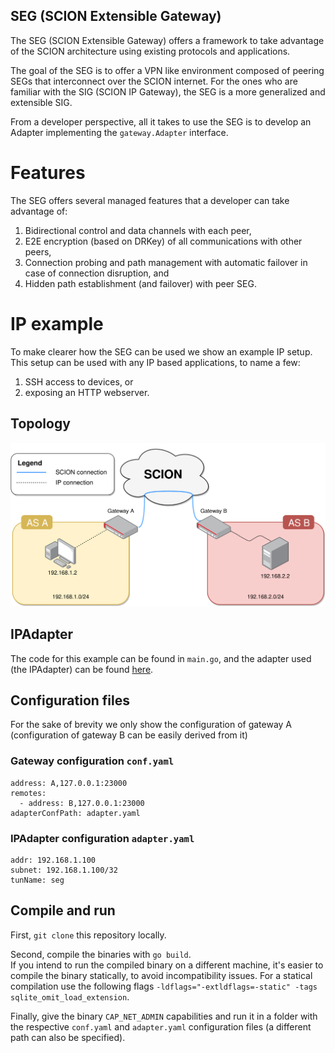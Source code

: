 SEG (SCION Extensible Gateway)
---

The SEG (SCION Extensible Gateway) offers a framework to take advantage of the SCION architecture using existing
protocols and applications.

The goal of the SEG is to offer a VPN like environment composed of peering SEGs that interconnect over the SCION internet.
For the ones who are familiar with the SIG (SCION IP Gateway), the SEG is a more generalized and extensible SIG.

From a developer perspective, all it takes to use the SEG is to develop an Adapter implementing the `gateway.Adapter` interface.

# Features

The SEG offers several managed features that a developer can take advantage of:
1. Bidirectional control and data channels with each peer,
2. E2E encryption (based on DRKey) of all communications with other peers,
3. Connection probing and path management with automatic failover in case of connection disruption, and
4. Hidden path establishment (and failover) with peer SEG.

# IP example
To make clearer how the SEG can be used we show an example IP setup.  
This setup can be used with any IP based applications, to name a few:
1. SSH access to devices, or
2. exposing an HTTP webserver.

## Topology
![Image of the IP Example](res/IPExample.png "IP Example")

## IPAdapter
The code for this example can be found in `main.go`, and the adapter used (the IPAdapter) can be found [here](adapters/ip/).

## Configuration files
For the sake of brevity we only show the configuration of gateway A (configuration of gateway B can be easily derived from it)
### Gateway configuration `conf.yaml`
```
address: A,127.0.0.1:23000
remotes:
  - address: B,127.0.0.1:23000
adapterConfPath: adapter.yaml
```
### IPAdapter configuration `adapter.yaml`
```
addr: 192.168.1.100
subnet: 192.168.1.100/32
tunName: seg
```

## Compile and run
First, `git clone` this repository locally.

Second, compile the binaries with `go build`.  
If you intend to run the compiled binary on a different machine, it's easier to compile the binary statically, to avoid incompatibility issues.
For a statical compilation use the following flags `-ldflags="-extldflags=-static" -tags sqlite_omit_load_extension`.

Finally, give the binary `CAP_NET_ADMIN` capabilities and run it in a folder with the respective `conf.yaml` and `adapter.yaml`
configuration files (a different path can also be specified).